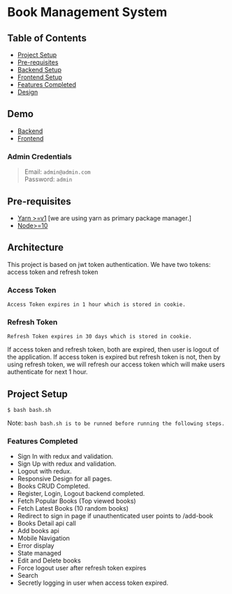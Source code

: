 # Book Management System

## Table of Contents

- [Project Setup](#project-setup)
- [Pre-requisites](#pre-requisites)
- [Backend Setup](https://github.com/shakyasaijal/bookManagementSystem/wiki/Backend-Setup)
- [Frontend Setup](https://github.com/shakyasaijal/bookManagementSystem/wiki/Frontend-Setup)
- [Features Completed](#features-completed)
- [Design](https://www.figma.com/file/Klm9ONASTghC7H6UsPnacB/Untitled?node-id=0%3A1)

## Demo

- [Backend](http://admin.onehousesolution.com)
- [Frontend](http://dev.onehousesolution.com)

### Admin Credentials

> Email: `admin@admin.com` <br/>
> Password: `admin`

## Pre-requisites

- [Yarn >=v1](https://classic.yarnpkg.com/en/docs/install) [we are using yarn as primary package manager.]
- [Node>=10](https://nodejs.org/en/)

## Architecture

This project is based on jwt token authentication. We have two tokens: access token and refresh token

### Access Token

`Access Token expires in 1 hour which is stored in cookie.`

### Refresh Token

`Refresh Token expires in 30 days which is stored in cookie.`

If access token and refresh token, both are expired, then user is logout of the application. If access token is expired but refresh token is not, then by using refresh token, we will refresh our access token which will make users authenticate for next 1 hour.

## Project Setup

```
$ bash bash.sh
```

Note: `bash bash.sh is to be runned before running the following steps.`


### Features Completed

- Sign In with redux and validation.
- Sign Up with redux and validation.
- Logout with redux.
- Responsive Design for all pages.
- Books CRUD Completed.
- Register, Login, Logout backend completed.
- Fetch Popular Books (Top viewed books)
- Fetch Latest Books (10 random books)
- Redirect to sign in page if unauthenticated user points to /add-book
- Books Detail api call
- Add books api
- Mobile Navigation
- Error display
- State managed
- Edit and Delete books
- Force logout user after refresh token expires
- Search
- Secretly logging in user when access token expired.
